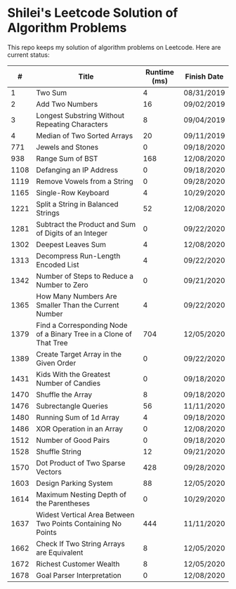 # Shilei's Leetcode Solution of Algorithm Problems
This repo keeps my solution of algorithm problems on Leetcode. Here are current
status:

|#|Title|Runtime (ms)|Finish Date|
|-|-----|------------|-----------|
|1|Two Sum|4|08/31/2019|
|2|Add Two Numbers|16|09/02/2019|
|3|Longest Substring Without Repeating Characters|8|09/04/2019|
|4|Median of Two Sorted Arrays|20|09/11/2019|
|771|Jewels and Stones|0|09/18/2020|
|938|Range Sum of BST|168|12/08/2020|
|1108|Defanging an IP Address|0|09/18/2020|
|1119|Remove Vowels from a String|0|09/28/2020|
|1165|Single-Row Keyboard|4|10/29/2020|
|1221|Split a String in Balanced Strings|52|12/08/2020|
|1281|Subtract the Product and Sum of Digits of an Integer|0|09/22/2020|
|1302|Deepest Leaves Sum|4|12/08/2020|
|1313|Decompress Run-Length Encoded List|4|09/22/2020|
|1342|Number of Steps to Reduce a Number to Zero|0|09/21/2020|
|1365|How Many Numbers Are Smaller Than the Current Number|4|09/22/2020|
|1379|Find a Corresponding Node of a Binary Tree in a Clone of That Tree|704|12/05/2020|
|1389|Create Target Array in the Given Order|0|09/22/2020|
|1431|Kids With the Greatest Number of Candies|0|09/18/2020|
|1470|Shuffle the Array|8|09/18/2020|
|1476|Subrectangle Queries|56|11/11/2020|
|1480|Running Sum of 1d Array|4|09/18/2020|
|1486|XOR Operation in an Array|0|12/08/2020|
|1512|Number of Good Pairs|0|09/18/2020|
|1528|Shuffle String|12|09/21/2020|
|1570|Dot Product of Two Sparse Vectors|428|09/28/2020|
|1603|Design Parking System|88|12/05/2020|
|1614|Maximum Nesting Depth of the Parentheses|0|10/29/2020|
|1637|Widest Vertical Area Between Two Points Containing No Points|444|11/11/2020|
|1662|Check If Two String Arrays are Equivalent|8|12/05/2020|
|1672|Richest Customer Wealth|8|12/05/2020|
|1678|Goal Parser Interpretation|0|12/08/2020|
